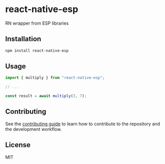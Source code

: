 # react-native-esp

RN wrapper from ESP libraries

## Installation

```sh
npm install react-native-esp
```

## Usage

```js
import { multiply } from "react-native-esp";

// ...

const result = await multiply(3, 7);
```

## Contributing

See the [contributing guide](CONTRIBUTING.md) to learn how to contribute to the repository and the development workflow.

## License

MIT
